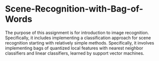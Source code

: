 # Scene-Recognition-with-Bag-of-Words

The purpose of this assignment is for introduction to image recognition. Specifically, it includes implementing a classification approach for scene recognition starting with relatively simple methods. Specifically, it involves implementing bags of quantized local features with nearest neighbor classifiers and linear classifiers, learned by support vector machines.
